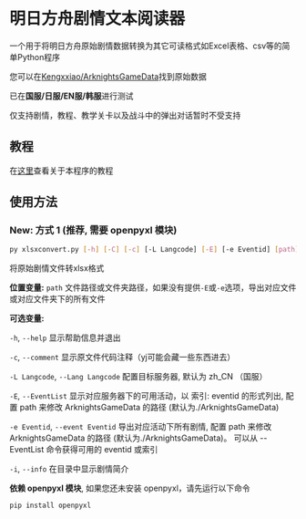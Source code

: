 # 明日方舟剧情文本阅读器

一个用于将明日方舟原始剧情数据转换为其它可读格式如Excel表格、csv等的简单Python程序

您可以在[Kengxxiao/ArknightsGameData](https://github.com/Kengxxiao/ArknightsGameData)找到原始数据

已在**国服/日服/EN服/韩服**进行测试

仅支持剧情，教程、教学关卡以及战斗中的弹出对话暂时不受支持

## 教程

在[这里](https://github.com/050644zf/ArknightsStoryReader/blob/master/Tutorial_cn.md)查看关于本程序的教程

## 使用方法

### **New: 方式 1 (推荐, 需要 openpyxl 模块)**

```bash
py xlsxconvert.py [-h] [-C] [-c] [-L Langcode] [-E] [-e Eventid] [path]
```

将原始剧情文件转xlsx格式

**位置变量:**
  `path`             文件路径或文件夹路径，如果没有提供`-E`或`-e`选项，导出对应文件或对应文件夹下的所有文件

**可选变量:**

  `-h`, `--help`       显示帮助信息并退出
  
  `-c`, `--comment`    显示原文件代码注释（yj可能会藏一些东西进去）

  `-L Langcode`, `--Lang Langcode`    配置目标服务器, 默认为 zh_CN （国服）

  `-E`, `--EventList`       显示对应服务器下的可用活动，以 索引: eventid 的形式列出, 配置 path 来修改 ArknightsGameData 的路径 (默认为./ArknightsGameData)

  `-e Eventid`, `--event Eventid`   导出对应活动下所有剧情, 配置 path 来修改 ArknightsGameData 的路径 (默认为./ArknightsGameData)。 可以从 --EventList 命令获得可用的 eventid 或索引

  `-i`, `--info`            在目录中显示剧情简介

**依赖 openpyxl 模块**, 如果您还未安装 openpyxl，请先运行以下命令

```bash
pip install openpyxl
```
